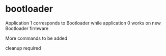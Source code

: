 # bootloader
Application 1 corresponds to Bootloader while application 0 works on new Bootloader firmware

More commands to be added

cleanup required
